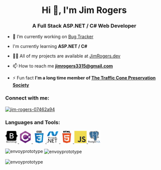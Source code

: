 <h1 align="center">Hi 👋, I'm Jim Rogers</h1>
<h3 align="center">A Full Stack ASP.NET / C# Web Developer</h3>

- 🔭 I’m currently working on [Bug Tracker](https://github.com/EnvoyPrototype/TheBugTracker)

- I'm currently learning **ASP.NET / C#**

- 👨‍💻 All of my projects are available at <a href="https://www.jimrogers.dev" target="_blank">JimRogers.dev</a>

- 📫 How to reach me **jimrogers3315@gmail.com**

- ⚡ Fun fact **I'm a long time member of <a href="http://www.trafficcone.com/" target="_blank">The Traffic Cone Preservation Society</a>**

<h3 align="left">Connect with me:</h3>
<p align="left">
<a href="https://www.linkedin.com/in/jimrogersdev/" target="blank"><img align="center" src="https://raw.githubusercontent.com/rahuldkjain/github-profile-readme-generator/master/src/images/icons/Social/linked-in-alt.svg" alt="jim-rogers-07462a94" height="30" width="40" /></a>
</p>

<h3 align="left">Languages and Tools:</h3>
<p align="left"> <a href="https://getbootstrap.com" target="_blank" rel="noreferrer"> <img src="https://raw.githubusercontent.com/devicons/devicon/master/icons/bootstrap/bootstrap-plain-wordmark.svg" alt="bootstrap" width="40" height="40"/> </a> <a href="https://www.w3schools.com/cs/" target="_blank" rel="noreferrer"> <img src="https://raw.githubusercontent.com/devicons/devicon/master/icons/csharp/csharp-original.svg" alt="csharp" width="40" height="40"/> </a> <a href="https://www.w3schools.com/css/" target="_blank" rel="noreferrer"> <img src="https://raw.githubusercontent.com/devicons/devicon/master/icons/css3/css3-original-wordmark.svg" alt="css3" width="40" height="40"/> </a> <a href="https://dotnet.microsoft.com/" target="_blank" rel="noreferrer"> <img src="https://raw.githubusercontent.com/devicons/devicon/master/icons/dot-net/dot-net-original-wordmark.svg" alt="dotnet" width="40" height="40"/> </a> <a href="https://www.w3.org/html/" target="_blank" rel="noreferrer"> <img src="https://raw.githubusercontent.com/devicons/devicon/master/icons/html5/html5-original-wordmark.svg" alt="html5" width="40" height="40"/> </a> <a href="https://developer.mozilla.org/en-US/docs/Web/JavaScript" target="_blank" rel="noreferrer"> <img src="https://raw.githubusercontent.com/devicons/devicon/master/icons/javascript/javascript-original.svg" alt="javascript" width="40" height="40"/> </a> <a href="https://www.postgresql.org" target="_blank" rel="noreferrer"> <img src="https://raw.githubusercontent.com/devicons/devicon/master/icons/postgresql/postgresql-original-wordmark.svg" alt="postgresql" width="40" height="40"/> </a> </p>

<p><img align="left" src="https://github-readme-stats.vercel.app/api/top-langs?username=envoyprototype&show_icons=true&locale=en&layout=compact" alt="envoyprototype" /></p>

<p>&nbsp;<img align="center" src="https://github-readme-stats.vercel.app/api?username=envoyprototype&show_icons=true&locale=en" alt="envoyprototype" /></p>

<p><img align="center" src="https://github-readme-streak-stats.herokuapp.com/?user=envoyprototype&" alt="envoyprototype" /></p>
